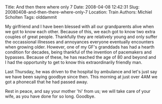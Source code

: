Title: And then there where only 7
Date: 2008-04-08 12:42:31
Slug: 20080408-and-then-there-where-only-7
Location: Train
Authors: Michiel Scholten
Tags: olddammit

<p>My girlfriend and I have been blessed with all our grandparents alive when we got to know each other. Because of this, we each got to know two extra couples of great people. Thankfully they are relatively young and only suffer the occassional illnesses and annoyances everyone eventually encounters when growing older. However, one of my GF's granddads has had a hearth condition for decades, being thankful of the invention of pacemakers and bypasses. Because of these, he has reached the age of 80 and beyond and I had the opportunity to get to know this extraordinarily friendly man.</p>

<p>Last Thursday, he was driven to the hospital by ambulance and let's just say we have been saying goodbye since then. This morning at just over 4AM we got a phonecall that he had passed away.</p>

<p>Rest in peace, and say your mother 'hi' from us; we will take care of your wife, as you have done for so long. Goodbye.</p>